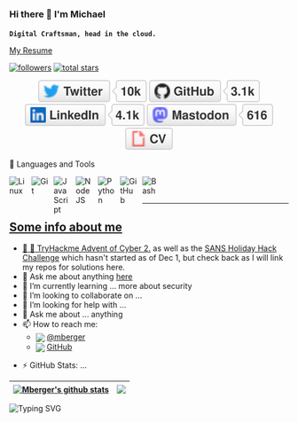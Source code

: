 ### Hi there 👋  I'm Michael

**`Digital Craftsman, head in the cloud.`**



<a href="https://github.com/mberger/Resume">My Resume</a>

<!--
**mberger/mberger** is a ✨ _special_ ✨ repository because its `README.md` (this file) appears on your GitHub profile.
-->

   <p align="left"> 
      <a href="https://github.com/mberger?tab=followers">
         <img alt="followers" title="Follow me on Github" src="https://custom-icon-badges.demolab.com/github/followers/mberger?color=236ad3&labelColor=1155ba&style=for-the-badge&logo=person-add&label=Follow&logoColor=white"/></a>
      <a href="https://github.com/mberger?tab=repositories&sort=stargazers">
         <img alt="total stars" title="Total stars on GitHub" src="https://custom-icon-badges.demolab.com/github/stars/mberger?color=55960c&style=for-the-badge&labelColor=488207&logo=star"/></a>
   </p>

<p align="center">
	<a href="https://twitter.com/mberger"><img src="imgs/twitter.svg" alt="Twitter"></a>
	<a href="https://github.com/terrytangyuan"><img src="imgs/github.svg" alt="GitHub"></a>
	<a href="https://www.linkedin.com/in/terrytangyuan"><img src="imgs/linkedin.svg" alt="LinkedIn"></a>
	<a rel="me" href="https://fosstodon.org/@terrytangyuan"><img src="imgs/mastodon.svg" alt="Mastodon"></a>
	<a href="https://terrytangyuan.github.io/cv.html"><img src="imgs/cv.svg" alt="Curriculum Vitae"></a>
</p>

:toolbox: Languages and Tools 

<img align="left" alt="Linux" width="30px" style="padding-right:10px;" src="https://cdn.jsdelivr.net/gh/devicons/devicon/icons/linux/linux-original.svg" />
<img align="left" alt="Git" width="30px" style="padding-right:10px;" src="https://cdn.jsdelivr.net/gh/devicons/devicon/icons/git/git-original.svg" />
<img align="left" alt="JavaScript" width="30px" style="padding-right:10px;" src="https://cdn.jsdelivr.net/gh/devicons/devicon/icons/javascript/javascript-plain.svg" />
<img align="left" alt="NodeJS" width="30px" style="padding-right:10px;" src="https://cdn.jsdelivr.net/gh/devicons/devicon/icons/nodejs/nodejs-original.svg" />
<img align="left" alt="Python" width="30px" style="padding-right:10px;" src="https://cdn.jsdelivr.net/gh/devicons/devicon/icons/python/python-plain.svg" />
<img align="left" alt="GitHub" width="30px" style="padding-right:10px;" src="https://cdn.jsdelivr.net/gh/devicons/devicon/icons/github/github-original.svg" />
<img align="left" alt="Bash" width="30px" style="padding-right:10px;" src="https://cdn.jsdelivr.net/gh/devicons/devicon/icons/bash/bash-original.svg" ></img>
</br>
</br>
<hr>
<a href="https://github.com/mberger/aws-stuff">

<!-- <img alt="AWS scripts Github Repo" title="AWS-Scripts Github Repo" src="https://img.shields.io/github/languages/top/mberger/aws-stuff?color=green&logo=github&logoColor=orange&style=plastic/">
</a> -->

## Some info about me 


- :christmas_tree: :gift:  [TryHackme Advent of Cyber 2.](https://tryhackme.com/room/adventofcyber2) as well as the [SANS Holiday Hack Challenge](holidayhackchallenge.com) which hasn't started as of Dec 1, but check back as I will link my repos for solutions here.
- 💬 Ask me about anything [here](https://github.com/mberger/mberger/issues)
- 🌱 I’m currently learning ... more about security
- 👯 I’m looking to collaborate on ...
- 🤔 I’m looking for help with ...
- 💬 Ask me about ... anything
- 📫 How to reach me:
  - <img valign="middle" src="https://img.icons8.com/ios-glyphs/30/000000/twitter--v1.png"/> [@mberger](https://twitter.com/mberger)
  - <img valign="middle" src="https://img.icons8.com/ios-glyphs/30/000000/github.png"/>  [GitHub](https://github.com/mberger)
</svg>

- ⚡ GitHub Stats: ...

| <a href="https://github.com/mberger/github-readme-stats"><img align="center" src="https://github-readme-stats.vercel.app/api?username=mberger&show_icons=true&include_all_commits=true&theme=buefy&hide_border=true" alt="Mberger's github stats" /></a> | <a href="https://github.com/mberger/github-readme-stats"><img align="center" src="https://github-readme-stats.vercel.app/api/top-langs/?username=mberger&layout=compact&theme=buefy&hide_border=true" /></a> |
| ------------- | ------------- |


<img src="https://readme-typing-svg.demolab.com?font=Fira+Code&weight=500&size=33&duration=5000&pause=1000&color=FF9A00&center=true&vCenter=true&multiline=true&repeat=false&width=800&height=60&lines=WE+KEEP+MOVING+FORWARD" alt="Typing SVG" />